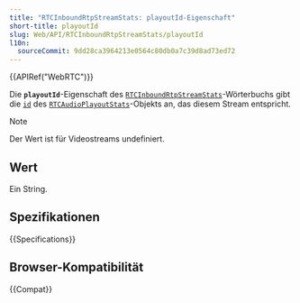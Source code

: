 ```yaml
---
title: "RTCInboundRtpStreamStats: playoutId-Eigenschaft"
short-title: playoutId
slug: Web/API/RTCInboundRtpStreamStats/playoutId
l10n:
  sourceCommit: 9dd28ca3964213e0564c80db0a7c39d8ad73ed72
---
```


{{APIRef("WebRTC")}}

Die **`playoutId`**-Eigenschaft des [`RTCInboundRtpStreamStats`](/de/docs/Web/API/RTCInboundRtpStreamStats)-Wörterbuchs gibt die [`id`](/de/docs/Web/API/RTCAudioPlayoutStats/id) des [`RTCAudioPlayoutStats`](/de/docs/Web/API/RTCAudioPlayoutStats)-Objekts an, das diesem Stream entspricht.

> [!NOTE]
> Der Wert ist für Videostreams undefiniert.

## Wert

Ein String.

## Spezifikationen

{{Specifications}}

## Browser-Kompatibilität

{{Compat}}
